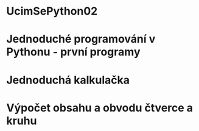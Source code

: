 # UcimSePython02
# Jednoduché programování v Pythonu - první programy
# Jednoduchá kalkulačka
# Výpočet obsahu a obvodu čtverce a kruhu
